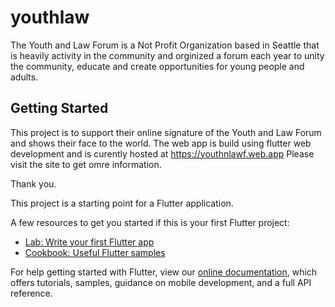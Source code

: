 # youthlaw

The Youth and Law Forum is a Not Profit Organization based in Seattle that is heavily activity in the community and orginized a forum each year to unity the community, educate and create opportunities for young people and adults. 

## Getting Started

This project is to support their online signature of the Youth and Law Forum and shows their face to the world. 
The web app is build using flutter web development and is curently hosted at https://youthnlawf.web.app
Please visit the site to get omre information. 

Thank you.

This project is a starting point for a Flutter application.

A few resources to get you started if this is your first Flutter project:

- [Lab: Write your first Flutter app](https://flutter.dev/docs/get-started/codelab)
- [Cookbook: Useful Flutter samples](https://flutter.dev/docs/cookbook)

For help getting started with Flutter, view our
[online documentation](https://flutter.dev/docs), which offers tutorials,
samples, guidance on mobile development, and a full API reference.
